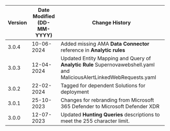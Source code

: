 | **Version** | **Date Modified (DD-MM-YYYY)** | **Change History**                                                            |
|-------------|--------------------------------|-------------------------------------------------------------------------------|
| 3.0.4       | 10-06-2024                     | Added missing AMA **Data Connector** reference in **Analytic rules**     |
| 3.0.3       | 12-04-2024                     | Updated Entity Mapping and Query of **Analytic Rule** Supernovawebshell.yaml and MaliciousAlertLinkedWebRequests.yaml                              |
| 3.0.2       | 22-02-2024                     | Tagged for dependent Solutions for deployment                                 |
| 3.0.1       | 25-10-2023                     | Changes for rebranding from Microsoft 365 Defender to Microsoft Defender XDR  |      
| 3.0.0       | 12-07-2023                     | Updated **Hunting Queries** descriptions to meet the 255 character limit.     |
